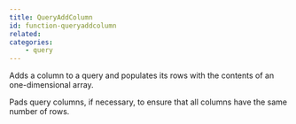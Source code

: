 ```yaml
---
title: QueryAddColumn
id: function-queryaddcolumn
related:
categories:
    - query
---
```


Adds a column to a query and populates its rows with the
contents of an one-dimensional array.

Pads query columns, if necessary, to ensure that all columns have the same number of rows.
